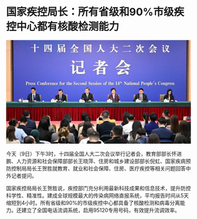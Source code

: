 # 国家疾控局长：所有省级和90%市级疾控中心都有核酸检测能力

![8fe9d1d8a4247a92eda68d7ec781bb87.jpg](https://raw.githubusercontent.com/qqhsx/qqnews_image/main/2024/03/09/国家疾控局长：所有省级和90%市级疾控中心都有核酸检测能力/8fe9d1d8a4247a92eda68d7ec781bb87.jpg)

今天（9日）下午3时，十四届全国人大二次会议举行记者会，教育部部长怀进鹏、人力资源和社会保障部部长王晓萍、住房和城乡建设部部长倪虹、国家疾病预防控制局局长王贺胜就教育、就业和社会保障、住房、医疗疾控等相关问题回答中外记者提问。

国家疾控局局长王贺胜说，疾控部门充分利用最新科技成果和信息技术，提升防控科学性、精准性。建成全球规模最大的传染病网络直报系统，平均报告时间从5天缩短到4小时。所有省级和90%的市级疾控中心都具备了核酸检测和病毒分离能力。还建立了全国电话流调系统，启用95120专用号码，有效提升流调效率。

